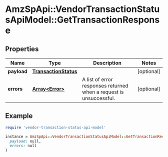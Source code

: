 # AmzSpApi::VendorTransactionStatusApiModel::GetTransactionResponse

## Properties

| Name | Type | Description | Notes |
| ---- | ---- | ----------- | ----- |
| **payload** | [**TransactionStatus**](TransactionStatus.md) |  | [optional] |
| **errors** | [**Array&lt;Error&gt;**](Error.md) | A list of error responses returned when a request is unsuccessful. | [optional] |

## Example

```ruby
require 'vendor-transaction-status-api-model'

instance = AmzSpApi::VendorTransactionStatusApiModel::GetTransactionResponse.new(
  payload: null,
  errors: null
)
```

